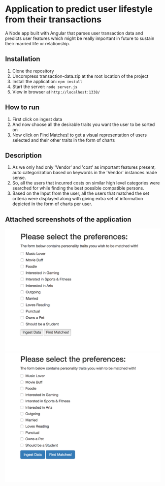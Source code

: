 # Application to predict user lifestyle from their transactions

A Node app built with Angular that parses user transaction data and predicts user features which might be really important in future to sustain their married life or relationship.

## Installation

1. Clone the repository
2. Uncompress transaction-data.zip at the root location of the project
2. Install the application: `npm install`
3. Start the server: `node server.js`
4. View in browser at `http://localhost:1338/`

## How to run
1. First click on ingest data
2. And now choose all the desirable traits you want the user to be sorted on
3. Now click on Find Matches! to get a visual representation of users selected and their other traits in the form of charts

## Description
1. As we only had only 'Vendor' and 'cost' as important features present, auto categorization based on keywords in the 'Vendor' instances made sense.
2. So, all the users that incurred costs on similar high level categories were searched for while finding the best possible compatible persons.
3. Based on the Input from the user, all the users that matched the set criteria were displayed along with giving extra set of information depicted in the form of charts per user.


## Attached screenshots of the application

![ScreenShot](https://github.com/gaganmalhotra/IntuitCoding-Challenge/blob/master/app1.png)
![ScreenShot](https://github.com/gaganmalhotra/IntuitCoding-Challenge/blob/master/app2.png)
